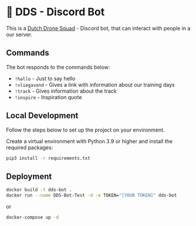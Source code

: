 # 🤖 DDS - Discord Bot

This is a [Dutch Drone Squad][dds] - Discord bot, that can interact with people in a our server.

## Commands

The bot responds to the commands below:

- `!hallo` - Just to say hello
- `!vliegavond` - Gives a link with information about our training days
- `!track` -  Gives information about the track
- `!inspire` - Inspiration quote

## Local Development

Follow the steps below to set up the project on your environment.

Create a virtual environment with Python 3.9 or higher and install the required packages:

```bash
pip3 install -r requirements.txt
```

## Deployment

```bash
docker build -t dds-bot .
docker run --name DDS-Bot-Test -d -e TOKEN="[YOUR TOKEN]" dds-bot
```

or

```bash
docker-compose up -d
```

[dds]: https://dutchdronesquad.nl